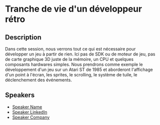 # Tranche de vie d'un développeur rétro

## Description

Dans cette session, nous verrons tout ce qui est nécessaire pour développer un jeu à partir de rien. Ici pas de SDK ou de moteur de jeu, pas de carte graphique 3D juste de la mémoire, un CPU et quelques composants hardwares simples. Nous prendrons comme exemple le développement d'un jeu sur un Atari ST de 1985 et aborderont l'affichage d'un point à l'écran, les sprites, le scrolling, le système de tuile, le déclenchement des événements.  

## Speakers

- [Speaker Name](https://x.com/speaker_x_handle)
- [Speaker LinkedIn](https://linkedin.com/in/speaker_linkedin_handle)
- [Speaker Company](https://speaker_company_url)

